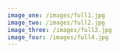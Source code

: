 ```yaml
---
image_one: /images/full1.jpg
image_two: /images/full2.jpg
image_three: /images/full3.jpg
image_four: /images/full4.jpg
---
```


